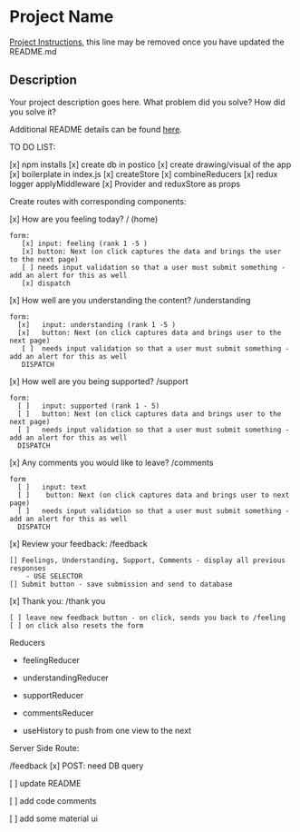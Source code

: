 # Project Name

[Project Instructions](./INSTRUCTIONS.md), this line may be removed once you have updated the README.md

## Description

Your project description goes here. What problem did you solve? How did you solve it?

Additional README details can be found [here](https://github.com/PrimeAcademy/readme-template/blob/master/README.md).


TO DO LIST:

[x] npm installs
[x] create db in postico
[x] create drawing/visual of the app
[x] boilerplate in index.js
    [x] createStore
    [x] combineReducers
    [x] redux logger applyMiddleware
    [x] Provider and reduxStore as props

Create routes with corresponding components:

[x] How are you feeling today? / (home)

    form: 
       [x] input: feeling (rank 1 -5 )
       [x] button: Next (on click captures the data and brings the user    to the next page)
       [ ] needs input validation so that a user must submit something - add an alert for this as well
       [x] dispatch

[x] How well are you understanding the content? /understanding

    form:
      [x]   input: understanding (rank 1 -5 )
      [x]   button: Next (on click captures data and brings user to the next page)
       [ ]  needs input validation so that a user must submit something - add an alert for this as well
       DISPATCH

[x] How well are you being supported? /support

    form:
      [ ]   input: supported (rank 1 - 5)
      [ ]   button: Next (on click captures data and brings user to the next page)
      [ ]   needs input validation so that a user must submit something - add an alert for this as well
      DISPATCH

[x] Any comments you would like to leave? /comments

    form
      [ ]   input: text 
      [ ]    button: Next (on click captures data and brings user to next    page)
      [ ]   needs input validation so that a user must submit something - add an alert for this as well
      DISPATCH

[x] Review your feedback: /feedback

    [] Feelings, Understanding, Support, Comments - display all previous responses 
        - USE SELECTOR
    [] Submit button - save submission and send to database

 [x] Thank you: /thank you

    [ ] leave new feedback button - on click, sends you back to /feeling
    [ ] on click also resets the form

 Reducers 
 - feelingReducer
 - understandingReducer
 - supportReducer
 - commentsReducer
 
- useHistory to push from one view to the next


 Server Side Route:

/feedback
[x] POST: need DB query

[ ] update README

[ ] add code comments

[ ] add some material ui


